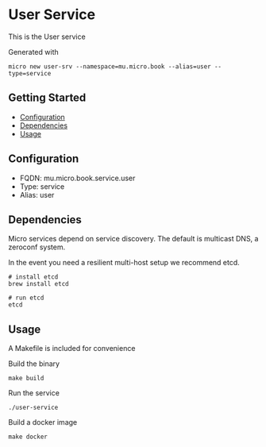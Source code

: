 # User Service

This is the User service

Generated with

```
micro new user-srv --namespace=mu.micro.book --alias=user --type=service
```

## Getting Started

- [Configuration](#configuration)
- [Dependencies](#dependencies)
- [Usage](#usage)

## Configuration

- FQDN: mu.micro.book.service.user
- Type: service
- Alias: user

## Dependencies

Micro services depend on service discovery. The default is multicast DNS, a zeroconf system.

In the event you need a resilient multi-host setup we recommend etcd.

```
# install etcd
brew install etcd

# run etcd
etcd
```

## Usage

A Makefile is included for convenience

Build the binary

```
make build
```

Run the service
```
./user-service
```

Build a docker image
```
make docker
```